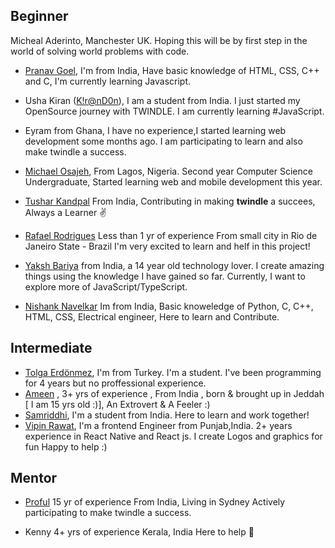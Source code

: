 ## Beginner
Micheal Aderinto, Manchester UK. Hoping this will be by first step in the world of solving world problems with code.

- [Pranav Goel](https://github.com/pranavgoel29), I'm from India, Have basic knowledge of HTML, CSS, C++ and C, I'm currently learning Javascript.

- Usha Kiran ([K!r@nD0n](https://twitter.com/ushakiran_m)), I am a student from India. I just started my OpenSource journey with TWINDLE. I am currently learning #JavaScript.

- Eyram from Ghana, I have no experience,I started learning web development some months ago. I am participating to learn and also make twindle a success.

- [Michael Osajeh](https://github.com/michaelcosj),
  From Lagos, Nigeria.
  Second year Computer Science Undergraduate,
  Started learning web and mobile development this year.

- [Tushar Kandpal](https://github.com/tusharkandpal)
  From India, Contributing in making **twindle** a succees, Always a Learner :v:

- [Rafael Rodrigues](https://github.com/RafaelBatman55)
  Less than 1 yr of experience
  From small city in Rio de Janeiro State - Brazil
  I'm very excited to learn and helf in this project!

- [Yaksh Bariya](https://www.github.com/thunder-coding) from India, a 14 year old technology lover. I create amazing things using the knowledge I have gained so far. Currently, I want to explore more of JavaScript/TypeScript.

- [Nishank Navelkar](https://www.github.com/nishanknavelkar)
Im from India, Basic knoweledge of Python, C, C++, HTML, CSS,  Electrical engineer, Here to learn and Contribute.

## Intermediate

- [Tolga Erdönmez](https://github.com/tolgaerdonmez), I'm from Turkey. I'm a student. I've been programming for 4 years but no proffessional experience.
- [Ameen](https://github.com/UnevenCoder) ,
  3+ yrs of experience
  , From India , born & brought up in Jeddah [ I am 15 yrs old :)],
  An Extrovert & A Feeler :)
- [Samriddhi](https://github.com/sammjainn), I'm a student from India. Here to learn and work together!
- [Vipin Rawat](https://github.com/aesthytik), I'm a frontend Engineer from Punjab,India. 2+ years experience in
  React Native and React js. I create Logos and graphics for fun
  Happy to help :)


## Mentor

- [Proful](https://github.com/proful)
  15 yr of experience
  From India, Living in Sydney
  Actively participating to make twindle a success.

- Kenny
  4+ yrs of experience
  Kerala, India
  Here to help :partying_face:
